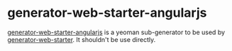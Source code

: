 # generator-web-starter-angularjs


[generator-web-starter-angularjs](https://github.com/forumone/generator-web-starter-angularjs/) is a yeoman sub-generator to be used by [generator-web-starter](https://github.com/forumone/generator-web-starter).
It shouldn't be use directly.

